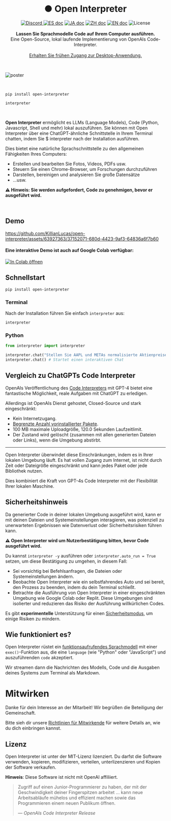 <h1 align="center">● Open Interpreter</h1>

<p align="center">
    <a href="https://discord.gg/6p3fD6rBVm">
        <img alt="Discord" src="https://img.shields.io/discord/1146610656779440188?logo=discord&style=flat&logoColor=white">
    </a>
    <a href="README_ES.md"> <img src="https://img.shields.io/badge/Español-white.svg" alt="ES doc"/></a>
    <a href="README_JA.md"><img src="https://img.shields.io/badge/ドキュメント-日本語-white.svg" alt="JA doc"></a>
    <a href="README_ZH.md"><img src="https://img.shields.io/badge/文档-中文版-white.svg" alt="ZH doc"></a>
    <a href="README.md"><img src="https://img.shields.io/badge/english-document-white.svg" alt="EN doc"></a>
    <img src="https://img.shields.io/static/v1?label=license&message=MIT&color=white&style=flat" alt="License">
    <br><br>
    <b>Lassen Sie Sprachmodelle Code auf Ihrem Computer ausführen.</b><br>
    Eine Open-Source, lokal laufende Implementierung von OpenAIs Code-Interpreter.<br>
    <br><a href="https://openinterpreter.com">Erhalten Sie frühen Zugang zur Desktop-Anwendung.</a><br>
</p>

<br>

![poster](https://github.com/KillianLucas/open-interpreter/assets/63927363/08f0d493-956b-4d49-982e-67d4b20c4b56)

<br>

```shell
pip install open-interpreter
```

```shell
interpreter
```

<br>

**Open Interpreter** ermöglicht es LLMs (Language Models), Code (Python, Javascript, Shell und mehr) lokal auszuführen. Sie können mit Open Interpreter über eine ChatGPT-ähnliche Schnittstelle in Ihrem Terminal chatten, indem Sie $ interpreter nach der Installation ausführen.

Dies bietet eine natürliche Sprachschnittstelle zu den allgemeinen Fähigkeiten Ihres Computers:

- Erstellen und bearbeiten Sie Fotos, Videos, PDFs usw.
- Steuern Sie einen Chrome-Browser, um Forschungen durchzuführen
- Darstellen, bereinigen und analysieren Sie große Datensätze
- ...usw.

**⚠️ Hinweis: Sie werden aufgefordert, Code zu genehmigen, bevor er ausgeführt wird.**

<br>

## Demo

https://github.com/KillianLucas/open-interpreter/assets/63927363/37152071-680d-4423-9af3-64836a6f7b60

#### Eine interaktive Demo ist auch auf Google Colab verfügbar:

[![In Colab öffnen](https://colab.research.google.com/assets/colab-badge.svg)](https://colab.research.google.com/drive/1WKmRXZgsErej2xUriKzxrEAXdxMSgWbb?usp=sharing)

## Schnellstart

```shell
pip install open-interpreter
```

### Terminal

Nach der Installation führen Sie einfach `interpreter` aus:

```shell
interpreter
```

### Python

```python
from interpreter import interpreter

interpreter.chat("Stellen Sie AAPL und METAs normalisierte Aktienpreise dar") # Führt einen einzelnen Befehl aus
interpreter.chat() # Startet einen interaktiven Chat
```

## Vergleich zu ChatGPTs Code Interpreter

OpenAIs Veröffentlichung des [Code Interpreters](https://openai.com/blog/chatgpt-plugins#code-interpreter) mit GPT-4 bietet eine fantastische Möglichkeit, reale Aufgaben mit ChatGPT zu erledigen.

Allerdings ist OpenAIs Dienst gehostet, Closed-Source und stark eingeschränkt:

- Kein Internetzugang.
- [Begrenzte Anzahl vorinstallierter Pakete](https://wfhbrian.com/mastering-chatgpts-code-interpreter-list-of-python-packages/).
- 100 MB maximale Uploadgröße, 120.0 Sekunden Laufzeitlimit.
- Der Zustand wird gelöscht (zusammen mit allen generierten Dateien oder Links), wenn die Umgebung abstirbt.

---

Open Interpreter überwindet diese Einschränkungen, indem es in Ihrer lokalen Umgebung läuft. Es hat vollen Zugang zum Internet, ist nicht durch Zeit oder Dateigröße eingeschränkt und kann jedes Paket oder jede Bibliothek nutzen.

Dies kombiniert die Kraft von GPT-4s Code Interpreter mit der Flexibilität Ihrer lokalen Maschine.

## Sicherheitshinweis

Da generierter Code in deiner lokalen Umgebung ausgeführt wird, kann er mit deinen Dateien und Systemeinstellungen interagieren, was potenziell zu unerwarteten Ergebnissen wie Datenverlust oder Sicherheitsrisiken führen kann.

**⚠️ Open Interpreter wird um Nutzerbestätigung bitten, bevor Code ausgeführt wird.**

Du kannst `interpreter -y` ausführen oder `interpreter.auto_run = True` setzen, um diese Bestätigung zu umgehen, in diesem Fall:

- Sei vorsichtig bei Befehlsanfragen, die Dateien oder Systemeinstellungen ändern.
- Beobachte Open Interpreter wie ein selbstfahrendes Auto und sei bereit, den Prozess zu beenden, indem du dein Terminal schließt.
- Betrachte die Ausführung von Open Interpreter in einer eingeschränkten Umgebung wie Google Colab oder Replit. Diese Umgebungen sind isolierter und reduzieren das Risiko der Ausführung willkürlichen Codes.

Es gibt **experimentelle** Unterstützung für einen [Sicherheitsmodus](docs/SAFE_MODE.md), um einige Risiken zu mindern.

## Wie funktioniert es?

Open Interpreter rüstet ein [funktionsaufrufendes Sprachmodell](https://platform.openai.com/docs/guides/gpt/function-calling) mit einer `exec()`-Funktion aus, die eine `language` (wie "Python" oder "JavaScript") und auszuführenden `code` akzeptiert.

Wir streamen dann die Nachrichten des Modells, Code und die Ausgaben deines Systems zum Terminal als Markdown.

# Mitwirken

Danke für dein Interesse an der Mitarbeit! Wir begrüßen die Beteiligung der Gemeinschaft.

Bitte sieh dir unsere [Richtlinien für Mitwirkende](docs/CONTRIBUTING.md) für weitere Details an, wie du dich einbringen kannst.

## Lizenz

Open Interpreter ist unter der MIT-Lizenz lizenziert. Du darfst die Software verwenden, kopieren, modifizieren, verteilen, unterlizenzieren und Kopien der Software verkaufen.

**Hinweis**: Diese Software ist nicht mit OpenAI affiliiert.

> Zugriff auf einen Junior-Programmierer zu haben, der mit der Geschwindigkeit deiner Fingerspitzen arbeitet ... kann neue Arbeitsabläufe mühelos und effizient machen sowie das Programmieren einem neuen Publikum öffnen.
>
> — _OpenAIs Code Interpreter Release_

<br>

